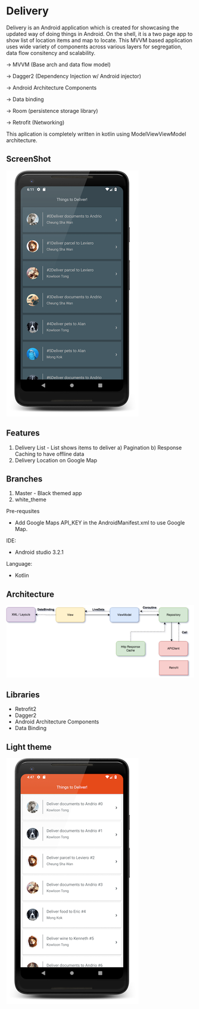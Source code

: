 # Delivery
Delivery is an Android application which is created for showcasing the updated way of doing things in Android. On the shell, it is a two page app to show list of location items and map to locate. This MVVM based application uses wide variety of components across various layers for segregation, data flow consitency and scalability. 

-> MVVM (Base arch and data flow model)

-> Dagger2 (Dependency Injection w/ Android injector)

-> Android Architecture Components

-> Data binding

-> Room (persistence storage library)

-> Retrofit (Networking)

This aplication is completely written in kotlin using ModelViewViewModel architecture.


ScreenShot
-----------
![Dark](screenshots/Screenshot_dark.png)

Features
--------
1) Delivery List - List shows items to deliver
    a) Pagination
    b) Response Caching to have offline data
2) Delivery Location on Google Map 

Branches
--------
1) Master - Black themed app
2) white_theme


Pre-requsites
- Add Google Maps API_KEY in the AndroidManifest.xml to use Google Map.

IDE:
- Android studio 3.2.1

Language:
- Kotlin


Architecture
-----------
![Architecture](screenshots/arch_diagram.png)

Libraries
----------
- Retrofit2
- Dagger2
- Android Architecture Components
- Data Binding




Light theme
-----------
![Light](screenshots/Screenshot_white.png)
